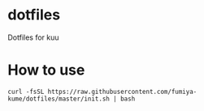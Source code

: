 # dotfiles
Dotfiles for kuu

# How to use 

```
curl -fsSL https://raw.githubusercontent.com/fumiya-kume/dotfiles/master/init.sh | bash
```
